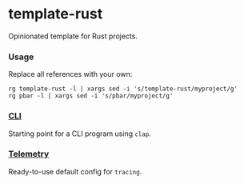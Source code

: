 # template-rust

Opinionated template for Rust projects.

### Usage

Replace all references with your own:

```
rg template-rust -l | xargs sed -i 's/template-rust/myproject/g'
rg pbar -l | xargs sed -i 's/pbar/myproject/g'
```

### [CLI](./cli/README.md)

Starting point for a CLI program using `clap`.

### [Telemetry](./telemetry/README.md)

Ready-to-use default config for `tracing`.
